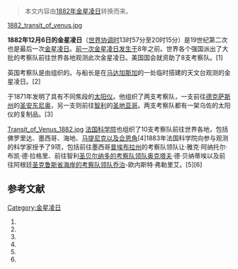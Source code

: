 > 本文内容由[1882年金星凌日](https://zh.wikipedia.org/wiki/1882年金星凌日)转换而来。


[1882_transit_of_venus.jpg](https://zh.wikipedia.org/wiki/File:1882_transit_of_venus.jpg "fig:1882_transit_of_venus.jpg")

**1882年12月6日的金星凌日**（[世界协调时](https://zh.wikipedia.org/wiki/世界协调时 "wikilink")13时57分至20时15分）是19世纪第二次也是最后一次[金星凌日](../Page/金星凌日.md "wikilink")。[前一次金星凌日发生于](../Page/1874年金星凌日.md "wikilink")8年之前。世界各个强国派出了大批的考察队前往世界各地观测此次金星凌日。美国国会就资助了8支考察队。\[1\]

英国考察队是由组织的。与船长是在[马达加斯加](../Page/马达加斯加.md "wikilink")的一处临时搭建的天文台观测的金星凌日。\[2\]

于1871年发明了具有不同焦段的[太阳仪](https://zh.wikipedia.org/wiki/太阳仪 "wikilink")。他组织了两支考察队，一支前往[德克萨斯州](../Page/德克萨斯州.md "wikilink")的[圣安东尼奥](https://zh.wikipedia.org/wiki/圣安东尼奥 "wikilink")，另一支则前往[智利](../Page/智利.md "wikilink")的[圣地亚哥](https://zh.wikipedia.org/wiki/圣地亚哥 "wikilink")。两支考察队都有一架乌佐的太阳仪的复制品。\[3\]

[Transit_of_Venus_1882.jpg](https://zh.wikipedia.org/wiki/File:Transit_of_Venus_1882.jpg "fig:Transit_of_Venus_1882.jpg") [法国科学院](../Page/法国科学院.md "wikilink")也组织了10支考察队前往世界各地，包括佛罗里达、墨西哥、海地、[马提尼克以及](https://zh.wikipedia.org/wiki/马提尼克 "wikilink")[合恩角](https://zh.wikipedia.org/wiki/合恩角 "wikilink")\[4\]1883年法国科学院向参与观测的科学家授予了9项，包括前往墨西哥[普埃布拉州](../Page/普埃布拉州.md "wikilink")的考察队领队让·雅克·阿纳托尔·布凯·德·拉格里、前往智利[圣贝尔纳多的考察队领队奥克塔夫](https://zh.wikipedia.org/wiki/聖貝爾納多_\(智利\) "wikilink")·德·贝纳蒂埃以及前往阿根廷[圣克鲁斯省海岸的考察队领队乔治](../Page/圣克鲁斯省_\(阿根廷\).md "wikilink")-欧内斯特·弗勒里艾。\[5\]\[6\]

## 参考文献

[Category:金星凌日](https://zh.wikipedia.org/wiki/Category:金星凌日 "wikilink")

1.
2.
3.
4.
5.
6.